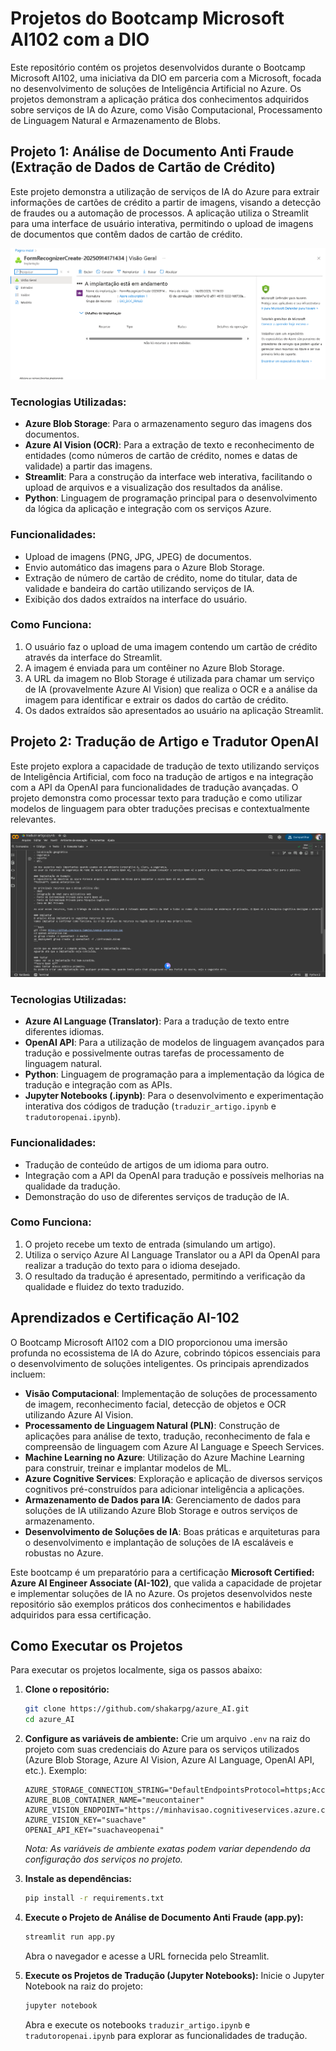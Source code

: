 # Projetos do Bootcamp Microsoft AI102 com a DIO

Este repositório contém os projetos desenvolvidos durante o Bootcamp Microsoft AI102, uma iniciativa da DIO em parceria com a Microsoft, focada no desenvolvimento de soluções de Inteligência Artificial no Azure. Os projetos demonstram a aplicação prática dos conhecimentos adquiridos sobre serviços de IA do Azure, como Visão Computacional, Processamento de Linguagem Natural e Armazenamento de Blobs.




## Projeto 1: Análise de Documento Anti Fraude (Extração de Dados de Cartão de Crédito)

Este projeto demonstra a utilização de serviços de IA do Azure para extrair informações de cartões de crédito a partir de imagens, visando a detecção de fraudes ou a automação de processos. A aplicação utiliza o Streamlit para uma interface de usuário interativa, permitindo o upload de imagens de documentos que contêm dados de cartão de crédito.

![Interface do Projeto de Análise de Documento Anti Fraude](img/doc.png)



### Tecnologias Utilizadas:
- **Azure Blob Storage**: Para o armazenamento seguro das imagens dos documentos.
- **Azure AI Vision (OCR)**: Para a extração de texto e reconhecimento de entidades (como números de cartão de crédito, nomes e datas de validade) a partir das imagens.
- **Streamlit**: Para a construção da interface web interativa, facilitando o upload de arquivos e a visualização dos resultados da análise.
- **Python**: Linguagem de programação principal para o desenvolvimento da lógica da aplicação e integração com os serviços Azure.

### Funcionalidades:
- Upload de imagens (PNG, JPG, JPEG) de documentos.
- Envio automático das imagens para o Azure Blob Storage.
- Extração de número de cartão de crédito, nome do titular, data de validade e bandeira do cartão utilizando serviços de IA.
- Exibição dos dados extraídos na interface do usuário.

### Como Funciona:
1. O usuário faz o upload de uma imagem contendo um cartão de crédito através da interface do Streamlit.
2. A imagem é enviada para um contêiner no Azure Blob Storage.
3. A URL da imagem no Blob Storage é utilizada para chamar um serviço de IA (provavelmente Azure AI Vision) que realiza o OCR e a análise da imagem para identificar e extrair os dados do cartão de crédito.
4. Os dados extraídos são apresentados ao usuário na aplicação Streamlit.




## Projeto 2: Tradução de Artigo e Tradutor OpenAI

Este projeto explora a capacidade de tradução de texto utilizando serviços de Inteligência Artificial, com foco na tradução de artigos e na integração com a API da OpenAI para funcionalidades de tradução avançadas. O projeto demonstra como processar texto para tradução e como utilizar modelos de linguagem para obter traduções precisas e contextualmente relevantes.

![Interface do Projeto de Tradução de Artigo](img/tradutor_de_artigos.png)



### Tecnologias Utilizadas:
- **Azure AI Language (Translator)**: Para a tradução de texto entre diferentes idiomas.
- **OpenAI API**: Para a utilização de modelos de linguagem avançados para tradução e possivelmente outras tarefas de processamento de linguagem natural.
- **Python**: Linguagem de programação para a implementação da lógica de tradução e integração com as APIs.
- **Jupyter Notebooks (.ipynb)**: Para o desenvolvimento e experimentação interativa dos códigos de tradução (`traduzir_artigo.ipynb` e `tradutoropenai.ipynb`).

### Funcionalidades:
- Tradução de conteúdo de artigos de um idioma para outro.
- Integração com a API da OpenAI para tradução e possíveis melhorias na qualidade da tradução.
- Demonstração do uso de diferentes serviços de tradução de IA.

### Como Funciona:
1. O projeto recebe um texto de entrada (simulando um artigo).
2. Utiliza o serviço Azure AI Language Translator ou a API da OpenAI para realizar a tradução do texto para o idioma desejado.
3. O resultado da tradução é apresentado, permitindo a verificação da qualidade e fluidez do texto traduzido.




## Aprendizados e Certificação AI-102

O Bootcamp Microsoft AI102 com a DIO proporcionou uma imersão profunda no ecossistema de IA do Azure, cobrindo tópicos essenciais para o desenvolvimento de soluções inteligentes. Os principais aprendizados incluem:

- **Visão Computacional**: Implementação de soluções de processamento de imagem, reconhecimento facial, detecção de objetos e OCR utilizando Azure AI Vision.
- **Processamento de Linguagem Natural (PLN)**: Construção de aplicações para análise de texto, tradução, reconhecimento de fala e compreensão de linguagem com Azure AI Language e Speech Services.
- **Machine Learning no Azure**: Utilização do Azure Machine Learning para construir, treinar e implantar modelos de ML.
- **Azure Cognitive Services**: Exploração e aplicação de diversos serviços cognitivos pré-construídos para adicionar inteligência a aplicações.
- **Armazenamento de Dados para IA**: Gerenciamento de dados para soluções de IA utilizando Azure Blob Storage e outros serviços de armazenamento.
- **Desenvolvimento de Soluções de IA**: Boas práticas e arquiteturas para o desenvolvimento e implantação de soluções de IA escaláveis e robustas no Azure.

Este bootcamp é um preparatório para a certificação **Microsoft Certified: Azure AI Engineer Associate (AI-102)**, que valida a capacidade de projetar e implementar soluções de IA no Azure. Os projetos desenvolvidos neste repositório são exemplos práticos dos conhecimentos e habilidades adquiridos para essa certificação.




## Como Executar os Projetos

Para executar os projetos localmente, siga os passos abaixo:

1. **Clone o repositório:**
   ```bash
   git clone https://github.com/shakarpg/azure_AI.git
   cd azure_AI
   ```

2. **Configure as variáveis de ambiente:**
   Crie um arquivo `.env` na raiz do projeto com suas credenciais do Azure para os serviços utilizados (Azure Blob Storage, Azure AI Vision, Azure AI Language, OpenAI API, etc.). Exemplo:
   ```
   AZURE_STORAGE_CONNECTION_STRING="DefaultEndpointsProtocol=https;AccountName=..."
   AZURE_BLOB_CONTAINER_NAME="meucontainer"
   AZURE_VISION_ENDPOINT="https://minhavisao.cognitiveservices.azure.com/"
   AZURE_VISION_KEY="suachave"
   OPENAI_API_KEY="suachaveopenai"
   ```
   *Nota: As variáveis de ambiente exatas podem variar dependendo da configuração dos serviços no projeto.* 

3. **Instale as dependências:**
   ```bash
   pip install -r requirements.txt
   ```

4. **Execute o Projeto de Análise de Documento Anti Fraude (app.py):**
   ```bash
   streamlit run app.py
   ```
   Abra o navegador e acesse a URL fornecida pelo Streamlit.

5. **Execute os Projetos de Tradução (Jupyter Notebooks):**
   Inicie o Jupyter Notebook na raiz do projeto:
   ```bash
   jupyter notebook
   ```
   Abra e execute os notebooks `traduzir_artigo.ipynb` e `tradutoropenai.ipynb` para explorar as funcionalidades de tradução.



